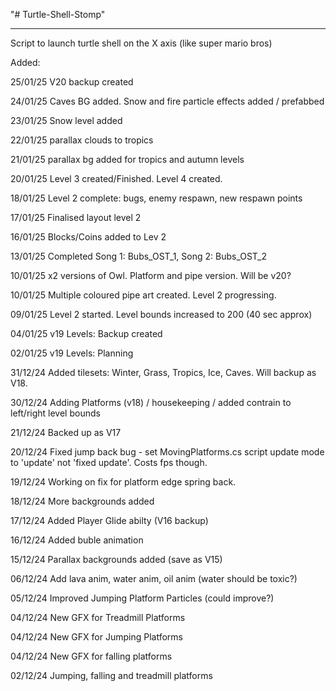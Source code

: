 "# Turtle-Shell-Stomp" 
__________________________

Script to launch turtle shell on the X axis (like super mario bros)

Added:

25/01/25 V20 backup created

24/01/25 Caves BG added.  Snow and fire particle effects added / prefabbed

23/01/25 Snow level added

22/01/25 parallax clouds to tropics

21/01/25 parallax bg added for tropics and autumn levels

20/01/25 Level 3 created/Finished. Level 4 created.

18/01/25 Level 2 complete: bugs, enemy respawn, new respawn points

17/01/25 Finalised layout level 2

16/01/25 Blocks/Coins added to Lev 2

13/01/25 Completed Song 1: Bubs_OST_1, Song 2: Bubs_OST_2

10/01/25 x2 versions of Owl.  Platform and pipe version.  Will be v20?

10/01/25 Multiple coloured pipe art created.  Level 2 progressing.

09/01/25 Level 2 started. Level bounds increased to 200 (40 sec approx) 

04/01/25 v19 Levels: Backup created

02/01/25 v19 Levels: Planning

31/12/24 Added tilesets: Winter, Grass, Tropics, Ice, Caves.  Will backup as V18.

30/12/24 Adding Platforms (v18) / housekeeping / added contrain to left/right level bounds

21/12/24 Backed up as V17

20/12/24 Fixed jump back bug - set MovingPlatforms.cs script update mode to 'update' not 'fixed update'.  Costs fps though.

19/12/24 Working on fix for platform edge spring back.

18/12/24 More backgrounds added

17/12/24 Added Player Glide abilty (V16 backup)

16/12/24 Added buble animation

15/12/24 Parallax backgrounds added (save as V15)

06/12/24 Add lava anim, water anim, oil anim (water should be toxic?)

05/12/24 Improved Jumping Platform Particles (could improve?)

04/12/24 New GFX for Treadmill Platforms

04/12/24 New GFX for Jumping Platforms

04/12/24 New GFX for falling platforms

02/12/24 Jumping, falling and treadmill platforms



